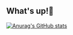 ## What's up!👾

[![Anurag's GitHub stats](https://github-readme-stats.vercel.app/api?Nesrine1024=anuraghazra)](https://github.com/anuraghazra/github-readme-stats)

